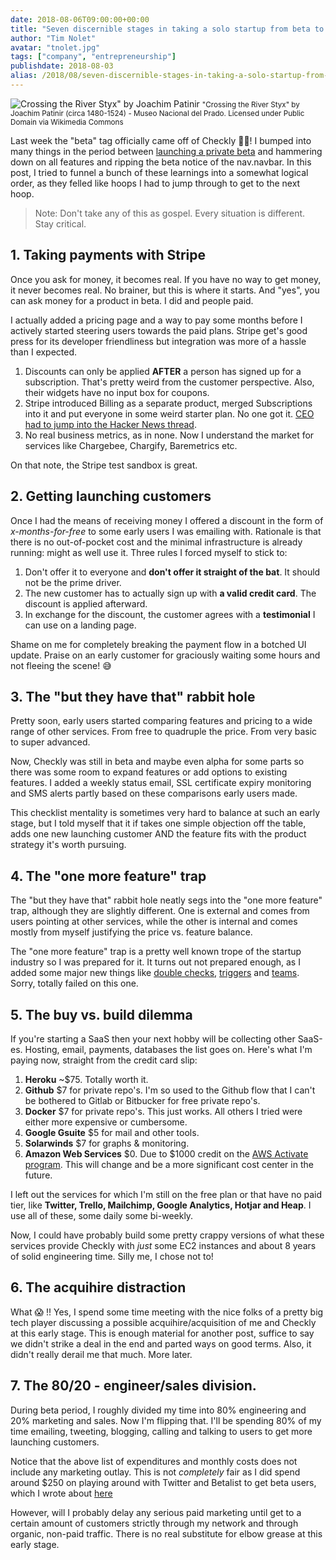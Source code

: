 ```yaml
---
date: 2018-08-06T09:00:00+00:00
title: "Seven discernible stages in taking a solo startup from beta to GA"
author: "Tim Nolet"
avatar: "tnolet.jpg"
tags: ["company", "entrepreneurship"]
publishdate: 2018-08-03
alias: /2018/08/seven-discernible-stages-in-taking-a-solo-startup-from-beta-toga/
---
```


![Crossing the River Styx" by Joachim Patinir](/blog/crossing.png)
<small> "Crossing the River Styx" by Joachim Patinir (circa 1480-1524) - Museo Nacional del Prado. Licensed under Public Domain via Wikimedia Commons</small>

Last week the "beta" tag officially came off of Checkly 🍾🎉! I bumped into many things in the period between [launching a private beta](https://hackernoon.com/things-i-learned-from-my-saas-projects-private-beta-period-cd69a11d9e58)
and hammering down on all features and ripping the beta notice of the nav.navbar. In this post, I tried to funnel a bunch of these
learnings into a somewhat logical order, as they felled like hoops I had to jump through to get to the next hoop.

<!--more-->

> Note: Don't take any of this as gospel. Every situation is different. Stay critical.

## 1. Taking payments with Stripe

Once you ask for money, it becomes real. If you have no way to get money, it never becomes real.
No brainer, but this is where it starts. And "yes", you can ask money for a product in beta. I did and people paid. 

I actually added a pricing page and a way to pay some months before I actively started steering users towards the paid plans. Stripe get's good press for its developer friendliness but integration was more of a 
hassle than I expected.

1. Discounts can only be applied **AFTER** a person has signed up for a subscription. That's pretty weird from the customer perspective. Also, their widgets have no input box for coupons.
2. Stripe introduced Billing as a separate product, merged Subscriptions into it and put everyone in some weird starter plan. No one got it. [CEO had to jump into the Hacker News thread](https://news.ycombinator.com/item?id=16766846). 
3. No real business metrics, as in none. Now I understand the market for services like Chargebee, Chargify, Baremetrics etc.

On that note, the Stripe test sandbox is great.

## 2. Getting launching customers

Once I had the means of receiving money I offered a discount in the form of *x-months-for-free* to some early users I was emailing with.
Rationale is that there is no out-of-pocket cost and the minimal infrastructure is already running: might as well use it. 
Three rules I forced myself to stick to:

1. Don't offer it to everyone and **don't offer it straight of the bat**. It should not be the prime driver.
2. The new customer has to actually sign up with **a valid credit card**. The discount is applied afterward.
3. In exchange for the discount, the customer agrees with a **testimonial** I can use on a landing page.

Shame on me for completely breaking the payment flow in a botched UI update. Praise on an early customer for graciously
waiting some hours and not fleeing the scene! 😅


## 3. The "but they have that" rabbit hole

Pretty soon, early users started comparing features and pricing to a wide range of other services. From free to quadruple the 
price. From very basic to super advanced. 

Now, Checkly was still in beta and maybe even alpha for some parts so there was some room to expand features or add options
to existing features. I added a weekly status email, SSL certificate expiry monitoring and SMS alerts partly based on these
comparisons early users made.

This checklist mentality is sometimes very hard to balance at such an early stage, but I told myself that it if takes one simple objection off the 
table, adds one new launching customer AND the feature fits with the product strategy it's worth pursuing.


## 4. The "one more feature" trap

The "but they have that" rabbit hole neatly segs into the "one more feature" trap, although they are slightly different. One 
is external and comes from users pointing at other services, while the other is internal and comes mostly from myself 
justifying the price vs. feature balance.

The "one more feature" trap is a pretty well known trope of the startup industry so I was prepared for it. It turns out not 
prepared enough, as I added some major new things like [double checks](https://checklyhq.com/docs/alerting/settings/#double-checking), 
[triggers](https://checklyhq.com/docs/browser-checks/triggers/) and [teams](https://checklyhq.com/docs/teams/). Sorry, totally failed on this one.

## 5. The buy vs. build dilemma

If you're starting a SaaS then your next hobby will be collecting other SaaS-es. Hosting, email, payments, databases the list goes on.
Here's what I'm paying now, straight from the credit card slip:

1. **Heroku** ~$75. Totally worth it.
2. **Github** $7 for private repo's. I'm so used to the Github flow that I can't be bothered to Gitlab or Bitbucker for free private repo's.
3. **Docker** $7 for private repo's. This just works. All others I tried were either more expensive or cumbersome.
4. **Google Gsuite** $5 for mail and other tools.
5. **Solarwinds** $7 for graphs & monitoring. 
6. **Amazon Web Services** $0. Due to $1000 credit on the [AWS Activate program](https://aws.amazon.com/activate/). This will
change and be a more significant cost center in the future.

I left out the services for which I'm still on the free plan or that have no paid tier, like **Twitter, Trello, Mailchimp, Google Analytics, Hotjar and Heap**.
I use all of these, some daily some bi-weekly.

Now, I could have probably build some pretty crappy versions of what these services provide Checkly with *just* some EC2 instances
and about 8 years of solid engineering time. Silly me, I chose not to! 

## 6. The acquihire distraction

What 😱 !! Yes, I spend some time meeting with the nice folks of a pretty big tech player discussing a possible acquihire/acquisition
of me and Checkly at this early stage. This is enough material for another post, suffice to say we didn't strike a deal in the end and
parted ways on good terms. Also, it didn't really derail me that much. More later.

## 7. The 80/20 - engineer/sales division.

During beta period, I roughly divided my time into 80% engineering and 20% marketing and sales. Now I'm flipping that.
I'll be spending 80% of my time emailing, tweeting, blogging, calling and talking to users to get more launching customers.

Notice that the above list of expenditures and monthly costs does not include any marketing outlay. This is not *completely* fair
as I did spend around $250 on playing around with Twitter and Betalist to get beta users, which I wrote about 
[here](https://hackernoon.com/things-i-learned-from-my-saas-projects-private-beta-period-cd69a11d9e58)

However, will I probably delay any serious paid marketing until get to a certain amount of customers strictly through my 
network and through organic, non-paid traffic. There is no real substitute for elbow grease at this early stage.  

